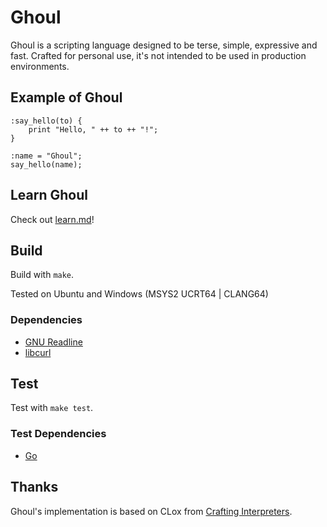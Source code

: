 # Ghoul

Ghoul is a scripting language designed to be terse, simple, expressive and fast. Crafted for personal use, it's not intended to be used in production environments.

## Example of Ghoul

```
:say_hello(to) {
    print "Hello, " ++ to ++ "!";
}

:name = "Ghoul";
say_hello(name);
```

## Learn Ghoul

Check out [learn.md](docs/learn.md)!

## Build

Build with `make`.

Tested on Ubuntu and Windows (MSYS2 UCRT64 | CLANG64)

### Dependencies

* [GNU Readline](https://en.wikipedia.org/wiki/GNU_Readline)
* [libcurl](https://curl.se/libcurl/)

## Test

Test with `make test`.

### Test Dependencies

* [Go](https://go.dev/)

## Thanks

Ghoul's implementation is based on CLox from [Crafting Interpreters](https://craftinginterpreters.com/).
